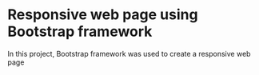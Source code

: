 # Responsive web page using Bootstrap framework

In this project, Bootstrap framework was used to create a responsive web page
